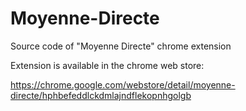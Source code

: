 # Moyenne-Directe
Source code of "Moyenne Directe" chrome extension

Extension is available in the chrome web store:

https://chrome.google.com/webstore/detail/moyenne-directe/hphbefeddlckdmlajndflekopnhgolgb
